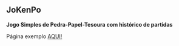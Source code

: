 ## JoKenPo

**Jogo Simples de Pedra-Papel-Tesoura com histórico de partidas**

Página exemplo [AQUI!](https://festive-hopper-e74e65.netlify.app)
